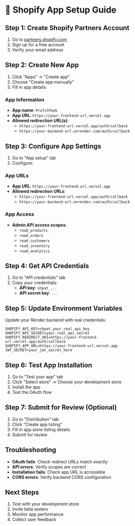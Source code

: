 # 🚀 Shopify App Setup Guide

## Step 1: Create Shopify Partners Account
1. Go to [partners.shopify.com](https://partners.shopify.com)
2. Sign up for a free account
3. Verify your email address

## Step 2: Create New App
1. Click "Apps" → "Create app"
2. Choose "Create app manually"
3. Fill in app details:

### App Information
- **App name**: `ProfitPeek`
- **App URL**: `https://your-frontend-url.vercel.app`
- **Allowed redirection URL(s)**: 
  - `https://your-frontend-url.vercel.app/auth/callback`
  - `https://your-backend-url.onrender.com/auth/callback`

## Step 3: Configure App Settings
1. Go to "App setup" tab
2. Configure:

### App URLs
- **App URL**: `https://your-frontend-url.vercel.app`
- **Allowed redirection URLs**: 
  - `https://your-frontend-url.vercel.app/auth/callback`
  - `https://your-backend-url.onrender.com/auth/callback`

### App Access
- **Admin API access scopes**:
  - `read_products`
  - `read_orders`
  - `read_customers`
  - `read_inventory`
  - `read_analytics`

## Step 4: Get API Credentials
1. Go to "API credentials" tab
2. Copy your credentials:
   - **API key**: `shpat_...`
   - **API secret key**: `...`

## Step 5: Update Environment Variables
Update your Render backend with real credentials:

```
SHOPIFY_API_KEY=shpat_your_real_api_key
SHOPIFY_API_SECRET=your_real_api_secret
SHOPIFY_REDIRECT_URI=https://your-frontend-url.vercel.app/auth/callback
SHOPIFY_APP_URL=https://your-frontend-url.vercel.app
JWT_SECRET=your_jwt_secret_here
```

## Step 6: Test App Installation
1. Go to "Test your app" tab
2. Click "Select store" → Choose your development store
3. Install the app
4. Test the OAuth flow

## Step 7: Submit for Review (Optional)
1. Go to "Distribution" tab
2. Click "Create app listing"
3. Fill in app store listing details
4. Submit for review

## Troubleshooting
- **OAuth fails**: Check redirect URLs match exactly
- **API errors**: Verify scopes are correct
- **Installation fails**: Check app URL is accessible
- **CORS errors**: Verify backend CORS configuration

## Next Steps
1. Test with your development store
2. Invite beta testers
3. Monitor app performance
4. Collect user feedback
